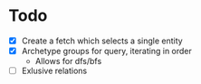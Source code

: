 # Todo
- [x] Create a fetch which selects a single entity
- [x] Archetype groups for query, iterating in order
    - Allows for dfs/bfs
- [ ] Exlusive relations
